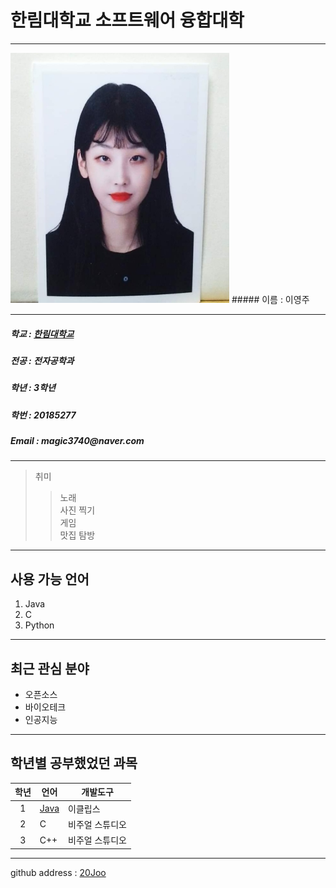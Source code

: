 # 한림대학교 소프트웨어 융합대학
---
<img src=KakaoTalk_20190529_213848204.jpg width=350 height=400> 
##### 이름 : 이영주      

  -------------------  

  ##### 학교 : [한림대학교](https://www.hallym.ac.kr/)  
  ##### 전공 : 전자공학과  
  <h5> 학년 : 3학년 </h5>  
  <h5> 학번 : 20185277 </h5>  
  <h5> Email : magic3740@naver.com </h5>  
  
 ------------------------- 
  > 취미  
  >> 노래  
  >> 사진 찍기  
  >> 게임  
  >> 맛집 탐방  
  -------------------------
  ## 사용 가능 언어
  1. Java
  2. C
  3. Python
  ***********************

  ## 최근 관심 분야 
  * 오픈소스
  * 바이오테크  
  * 인공지능  
  -----------------------
  ## 학년별 공부했었던 과목
  |학년|언어|개발도구|
  |:---:|---|---|
  |1|[Java](http://www.oracle.com)|이클립스|
  |2|C|비주얼 스튜디오|
  |3|C++|비주얼 스튜디오|
  
  *****************
  github address : [20Joo][github]  
  
  [github]:https://github.com/20Joo
